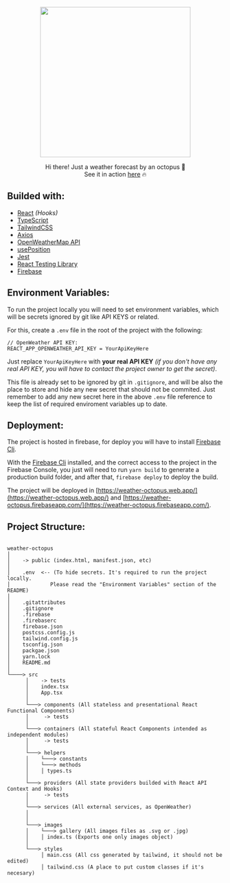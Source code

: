 <p align="center">
      <img src="https://i.postimg.cc/652yzZS1/weather-octopus.png" width="350" />
</p>
<p align="center">
      Hi there! Just a weather forecast by an octopus 🐙<br/>
      See it in action <a href="https://weather-octopus.web.app/" target="_blank">here</a> 🔥
</p>

## Builded with:

- [React](https://es.reactjs.org/) _(Hooks)_
- [TypeScript](https://www.typescriptlang.org/)
- [TailwindCSS](https://tailwindcss.com/)
- [Axios](https://github.com/axios/axios)
- [OpenWeatherMap API](https://openweathermap.org/api)
- [usePosition](https://github.com/trekhleb/use-position)
- [Jest](https://jestjs.io/)
- [React Testing Library](https://testing-library.com/docs/react-testing-library/intro)
- [Firebase](https://firebase.google.com/)

## Environment Variables:

To run the project locally you will need to set environment variables, which will be secrets ignored by git like API KEYS or related.

For this, create a `.env` file in the root of the project with the following: 

```
// OpenWeather API KEY:
REACT_APP_OPENWEATHER_API_KEY = YourApiKeyHere
```

Just replace `YourApiKeyHere` with __your real API KEY__ _(if you don't have any real API KEY, you will have to contact the project owner to get the secret)_.

This file is already set to be ignored by git in `.gitignore`, and will be also the place to store and hide any new secret that should not be commited. Just remember to add any new secret here in the above `.env` file reference to keep the list of required enviroment variables up to date.

## Deployment:

The project is hosted in firebase, for deploy you will have to install [Firebase Cli](https://github.com/firebase/firebase-tools).

With the [Firebase Cli](https://github.com/firebase/firebase-tools) installed, and the correct access to the project in the Firebase Console, you just will need to run `yarn build` to generate a production build folder, and after that, `firebase deploy` to deploy the build.

The project will be deployed in [https://weather-octopus.web.app/](https://weather-octopus.web.app/) and [https://weather-octopus.firebaseapp.com/](https://weather-octopus.firebaseapp.com/).

## Project Structure:

```

weather-octopus
│
│    -> public (index.html, manifest.json, etc)
│
│    .env  <-- (To hide secrets. It's required to run the project locally.
│             Please read the "Environment Variables" section of the README)
│
│    .gitattributes
│    .gitignore
│    .firebase
│    .firebaserc
│    firebase.json
│    postcss.config.js
│    tailwind.config.js
│    tsconfig.json
│    packgae.json
│    yarn.lock
│    README.md
│
└────> src
      │    -> tests
      │    index.tsx
      │    App.tsx
      │
      └───> components (All stateless and presentational React Functional Components)
      │     -> tests
      │
      └───> containers (All stateful React Components intended as independent modules)
      │     -> tests
      │
      └───> helpers
      │    └───> constants
      │    └───> methods
      │    │ types.ts
      │
      └───> providers (All state providers builded with React API Context and Hooks)
      │     -> tests
      │
      └───> services (All external services, as OpenWeather)
      │
      │
      └───> images
      │    └───> gallery (All images files as .svg or .jpg)
      │    │ index.ts (Exports one only images object)
      │
      └───> styles
           │ main.css (All css generated by tailwind, it should not be edited)
           │ tailwind.css (A place to put custom classes if it's necesary)

```
